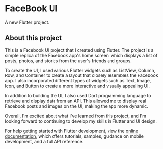 # FaceBook UI

A new Flutter project.

## About this project


This is a Facebook UI project that I created using Flutter. The project is a simple replica of the Facebook app's home screen, which displays a list of posts, photos, and stories from the user's friends and groups.

To create the UI, I used various Flutter widgets such as ListView, Column, Row, and Container to create a layout that closely resembles the Facebook app. I also incorporated different types of widgets such as Text, Image, Icon, and Button to create a more interactive and visually appealing UI.

In addition to building the UI, I also used Dart programming language to retrieve and display data from an API. This allowed me to display real Facebook posts and images on the UI, making the app more dynamic.

Overall, I'm excited about what I've learned from this project, and I'm looking forward to continuing to develop my skills in Flutter and UI design.






For help getting started with Flutter development, view the
[online documentation](https://docs.flutter.dev/), which offers tutorials,
samples, guidance on mobile development, and a full API reference.
